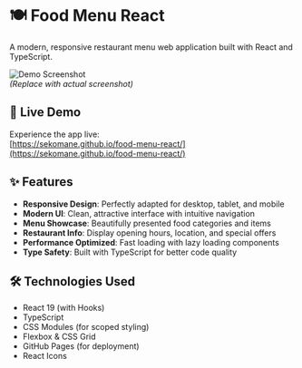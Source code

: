 # 🍽️ Food Menu React

A modern, responsive restaurant menu web application built with React and TypeScript.

![Demo Screenshot](https://i.imgur.com/placeholder.png)  
*(Replace with actual screenshot)*

## 🚀 Live Demo

Experience the app live:  
[https://sekomane.github.io/food-menu-react/](https://sekomane.github.io/food-menu-react/)

## ✨ Features

- **Responsive Design**: Perfectly adapted for desktop, tablet, and mobile
- **Modern UI**: Clean, attractive interface with intuitive navigation
- **Menu Showcase**: Beautifully presented food categories and items
- **Restaurant Info**: Display opening hours, location, and special offers
- **Performance Optimized**: Fast loading with lazy loading components
- **Type Safety**: Built with TypeScript for better code quality

## 🛠 Technologies Used

- React 19 (with Hooks)
- TypeScript
- CSS Modules (for scoped styling)
- Flexbox & CSS Grid
- GitHub Pages (for deployment)
- React Icons 
